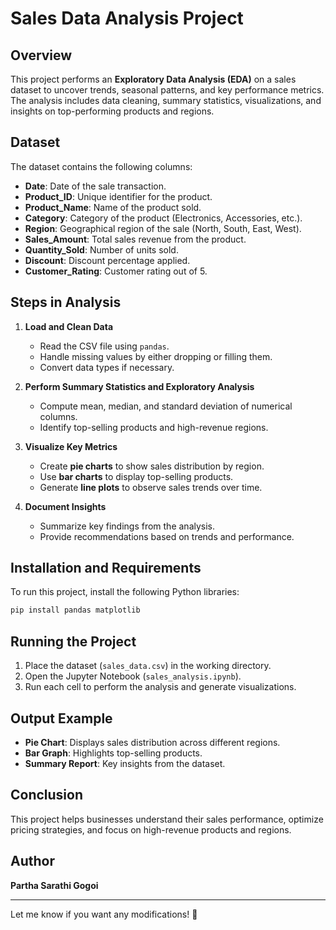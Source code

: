 # Sales Data Analysis Project

## Overview
This project performs an **Exploratory Data Analysis (EDA)** on a sales dataset to uncover trends, seasonal patterns, and key performance metrics. The analysis includes data cleaning, summary statistics, visualizations, and insights on top-performing products and regions.

## Dataset
The dataset contains the following columns:
- **Date**: Date of the sale transaction.
- **Product_ID**: Unique identifier for the product.
- **Product_Name**: Name of the product sold.
- **Category**: Category of the product (Electronics, Accessories, etc.).
- **Region**: Geographical region of the sale (North, South, East, West).
- **Sales_Amount**: Total sales revenue from the product.
- **Quantity_Sold**: Number of units sold.
- **Discount**: Discount percentage applied.
- **Customer_Rating**: Customer rating out of 5.

## Steps in Analysis
1. **Load and Clean Data**
   - Read the CSV file using `pandas`.
   - Handle missing values by either dropping or filling them.
   - Convert data types if necessary.

2. **Perform Summary Statistics and Exploratory Analysis**
   - Compute mean, median, and standard deviation of numerical columns.
   - Identify top-selling products and high-revenue regions.

3. **Visualize Key Metrics**
   - Create **pie charts** to show sales distribution by region.
   - Use **bar charts** to display top-selling products.
   - Generate **line plots** to observe sales trends over time.

4. **Document Insights**
   - Summarize key findings from the analysis.
   - Provide recommendations based on trends and performance.

## Installation and Requirements
To run this project, install the following Python libraries:
```sh
pip install pandas matplotlib
```

## Running the Project
1. Place the dataset (`sales_data.csv`) in the working directory.
2. Open the Jupyter Notebook (`sales_analysis.ipynb`).
3. Run each cell to perform the analysis and generate visualizations.

## Output Example
- **Pie Chart**: Displays sales distribution across different regions.
- **Bar Graph**: Highlights top-selling products.
- **Summary Report**: Key insights from the dataset.

## Conclusion
This project helps businesses understand their sales performance, optimize pricing strategies, and focus on high-revenue products and regions.

## Author
**Partha Sarathi Gogoi**

---
Let me know if you want any modifications! 🚀

